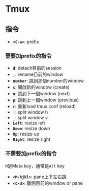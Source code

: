 # Tmux

## 指令
* **``<C-a>``**: prefix

### 需要加prefix的指令
* **``d``**: detach目前的session
* **``,``**: rename目前的window
* **``number``**: 跳到那個number的window
* **``c``**: 開啟新的window (create)
* **``n``**: 跳到下一個window (next)
* **``p``**: 跳到上一個window (previous)
* **``r``**: 重新load tmux.conf (reload)
* **``|``**: split window h
* **``_``**: split window v
* **``Left``**: resize left
* **``Down``**: resize down
* **``Up``**: resize up
* **``Right``**: resize right

### 不需要加prefix的指令
``M``是Meta key，通常是``Alt`` key

* **``<M-hjkl>``**: pane上下左右跳
* **``<C-d>``**: 離開目前的window or pane
